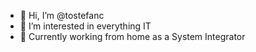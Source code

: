 - 👋 Hi, I’m @tostefanc
- 👀 I’m interested in everything IT
- 🏡 Currently working from home as a System Integrator


<!---
tostefanc/tostefanc is a ✨ special ✨ repository because its `README.md` (this file) appears on your GitHub profile.
You can click the Preview link to take a look at your changes.
--->
